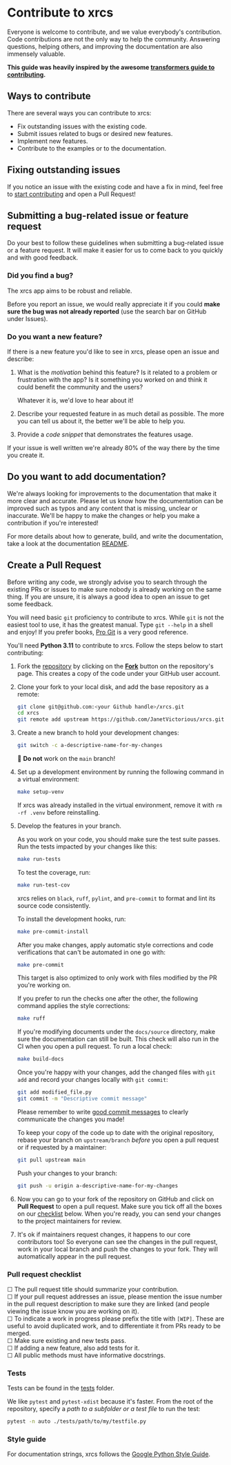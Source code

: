 # Contribute to xrcs

Everyone is welcome to contribute, and we value everybody's contribution. Code
contributions are not the only way to help the community. Answering questions, helping
others, and improving the documentation are also immensely valuable.

**This guide was heavily inspired by the awesome [transformers guide to contributing](https://github.com/scikit-learn/scikit-learn/blob/main/CONTRIBUTING.md).**

## Ways to contribute

There are several ways you can contribute to xrcs:

* Fix outstanding issues with the existing code.
* Submit issues related to bugs or desired new features.
* Implement new features.
* Contribute to the examples or to the documentation.

## Fixing outstanding issues

If you notice an issue with the existing code and have a fix in mind, feel free to [start contributing](#create-a-pull-request) and open a Pull Request!

## Submitting a bug-related issue or feature request

Do your best to follow these guidelines when submitting a bug-related issue or a feature request. It will make it easier for us to come back to you quickly and with good feedback.

### Did you find a bug?

The xrcs app aims to be robust and reliable.

Before you report an issue, we would really appreciate it if you could **make sure the bug was not already reported** (use the search bar on GitHub under Issues).

### Do you want a new feature?

If there is a new feature you'd like to see in xrcs, please open an issue and describe:

1. What is the *motivation* behind this feature? Is it related to a problem or frustration with the app? Is it something you worked on and think it could benefit the community and the users?

   Whatever it is, we'd love to hear about it!

2. Describe your requested feature in as much detail as possible. The more you can tell us about it, the better we'll be able to help you.
3. Provide a *code snippet* that demonstrates the features usage.

If your issue is well written we're already 80% of the way there by the time you create it.

## Do you want to add documentation?

We're always looking for improvements to the documentation that make it more clear and accurate. Please let us know how the documentation can be improved such as typos and any content that is missing, unclear or inaccurate. We'll be happy to make the changes or help you make a contribution if you're interested!

For more details about how to generate, build, and write the documentation, take a look at the documentation [README](https://github.com/huggingface/transformers/tree/main/docs).

## Create a Pull Request

Before writing any code, we strongly advise you to search through the existing PRs or issues to make sure nobody is already working on the same thing. If you are unsure, it is always a good idea to open an issue to get some feedback.

You will need basic `git` proficiency to contribute to xrcs. While `git` is not the easiest tool to use, it has the greatest manual. Type `git --help` in a shell and enjoy! If you prefer books, [Pro Git](https://git-scm.com/book/en/v2) is a very good reference.

You'll need **Python 3.11** to contribute to xrcs. Follow the steps below to start contributing:

1. Fork the [repository](https://github.com/JanetVictorious/xrcs) by
   clicking on the **[Fork](https://github.com/JanetVictorious/xrcs/fork)** button on the repository's page. This creates a copy of the code
   under your GitHub user account.

2. Clone your fork to your local disk, and add the base repository as a remote:

   ```bash
   git clone git@github.com:<your Github handle>/xrcs.git
   cd xrcs
   git remote add upstream https://github.com/JanetVictorious/xrcs.git
   ```


3. Create a new branch to hold your development changes:

   ```bash
   git switch -c a-descriptive-name-for-my-changes
   ```

   🚨 **Do not** work on the `main` branch!

4. Set up a development environment by running the following command in a virtual environment:

   ```bash
   make setup-venv
   ```

   If xrcs was already installed in the virtual environment, remove
   it with `rm -rf .venv` before reinstalling.

5. Develop the features in your branch.

   As you work on your code, you should make sure the test suite
   passes. Run the tests impacted by your changes like this:

   ```bash
   make run-tests
   ```

   To test the coverage, run:

   ```bash
   make run-test-cov
   ```

   xrcs relies on `black`, `ruff`, `pylint`, and `pre-commit` to format and lint its source code
   consistently.

   To install the development hooks, run:
    ```bash
    make pre-commit-install
    ```

   After you make changes, apply automatic style corrections and code verifications
   that can't be automated in one go with:

   ```bash
   make pre-commit
   ```

   This target is also optimized to only work with files modified by the PR you're working on.

   If you prefer to run the checks one after the other, the following command applies the
   style corrections:

   ```bash
   make ruff
   ```

   If you're modifying documents under the `docs/source` directory, make sure the documentation can still be built. This check will also run in the CI when you open a pull request. To run a local check:

   ```bash
   make build-docs
   ```

   Once you're happy with your changes, add the changed files with `git add` and
   record your changes locally with `git commit`:

   ```bash
   git add modified_file.py
   git commit -m "Descriptive commit message"
   ```

   Please remember to write [good commit messages](https://chris.beams.io/posts/git-commit/) to clearly communicate the changes you made!

   To keep your copy of the code up to date with the original
   repository, rebase your branch on `upstream/branch` *before* you open a pull request or if requested by a maintainer:

   ```bash
   git pull upstream main
   ```

   Push your changes to your branch:

   ```bash
   git push -u origin a-descriptive-name-for-my-changes
   ```
6. Now you can go to your fork of the repository on GitHub and click on **Pull Request** to open a pull request. Make sure you tick off all the boxes on our [checklist](#pull-request-checklist) below. When you're ready, you can send your changes to the project maintainers for review.

7. It's ok if maintainers request changes, it happens to our core contributors
   too! So everyone can see the changes in the pull request, work in your local
   branch and push the changes to your fork. They will automatically appear in
   the pull request.

### Pull request checklist

☐ The pull request title should summarize your contribution.<br>
☐ If your pull request addresses an issue, please mention the issue number in the pull
request description to make sure they are linked (and people viewing the issue know you
are working on it).<br>
☐ To indicate a work in progress please prefix the title with `[WIP]`. These are
useful to avoid duplicated work, and to differentiate it from PRs ready to be merged.<br>
☐ Make sure existing and new tests pass.<br>
☐ If adding a new feature, also add tests for it.<br>
☐ All public methods must have informative docstrings.<br>

### Tests

Tests can be found in the [tests](./tests) folder.

We like `pytest` and `pytest-xdist` because it's faster. From the root of the
repository, specify a *path to a subfolder or a test file* to run the test:

```bash
pytest -n auto ./tests/path/to/my/testfile.py
```

### Style guide

For documentation strings, xrcs follows the [Google Python Style Guide](https://google.github.io/styleguide/pyguide.html).
